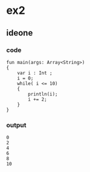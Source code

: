 # ex2
## ideone
### code
    fun main(args: Array<String>) 
    {
    	var i : Int ; 
    	i = 0; 
    	while( i <= 10)
    	{
    		println(i);
    		i += 2;
    	}
    }
### output
    0
    2
    4
    6
    8
    10
